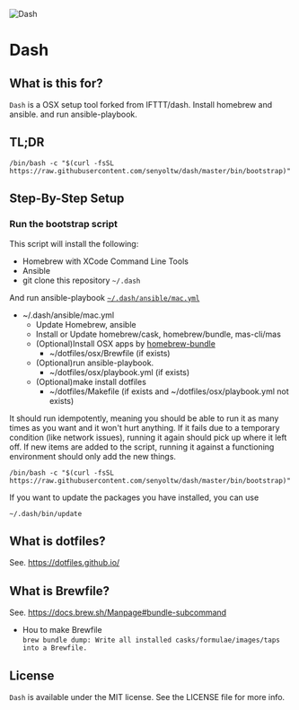 ![Dash](https://raw.githubusercontent.com/IFTTT/dash/images/images/dash.png "Dash")

# Dash

## What is this for?

`Dash` is a OSX setup tool forked from IFTTT/dash.
Install homebrew and ansible. and run ansible-playbook.

## TL;DR

    /bin/bash -c "$(curl -fsSL https://raw.githubusercontent.com/senyoltw/dash/master/bin/bootstrap)"

## Step-By-Step Setup

### Run the bootstrap script

This script will install the following:

- Homebrew with XCode Command Line Tools
- Ansible
- git clone this repository `~/.dash`

And run ansible-playbook [`~/.dash/ansible/mac.yml`](https://github.com/senyoltw/dash/blob/master/ansible/mac.yml)

- ~/.dash/ansible/mac.yml
  - Update Homebrew, ansible
  - Install or Update homebrew/cask, homebrew/bundle, mas-cli/mas
  - (Optional)Install OSX apps by [homebrew-bundle](https://github.com/Homebrew/homebrew-bundle)
    - ~/dotfiles/osx/Brewfile (if exists)
  - (Optional)run ansible-playbook.
    - ~/dotfiles/osx/playbook.yml (if exists)
  - (Optional)make install dotfiles
    - ~/dotfiles/Makefile (if exists and ~/dotfiles/osx/playbook.yml not exists)

It should run idempotently, meaning you should be able to run it as many times as you want and it won't hurt anything. If it fails due to a temporary condition (like network issues), running it again should pick up where it left off. If new items are added to the script, running it against a functioning environment should only add the new things.

    /bin/bash -c "$(curl -fsSL https://raw.githubusercontent.com/senyoltw/dash/master/bin/bootstrap)"

If you want to update the packages you have installed, you can use

    ~/.dash/bin/update 

## What is dotfiles?
See. https://dotfiles.github.io/

## What is Brewfile?
See. https://docs.brew.sh/Manpage#bundle-subcommand  
- Hou to make Brewfile  
`brew bundle dump: Write all installed casks/formulae/images/taps into a Brewfile.`

## License

`Dash` is available under the MIT license. See the LICENSE file for more info.

